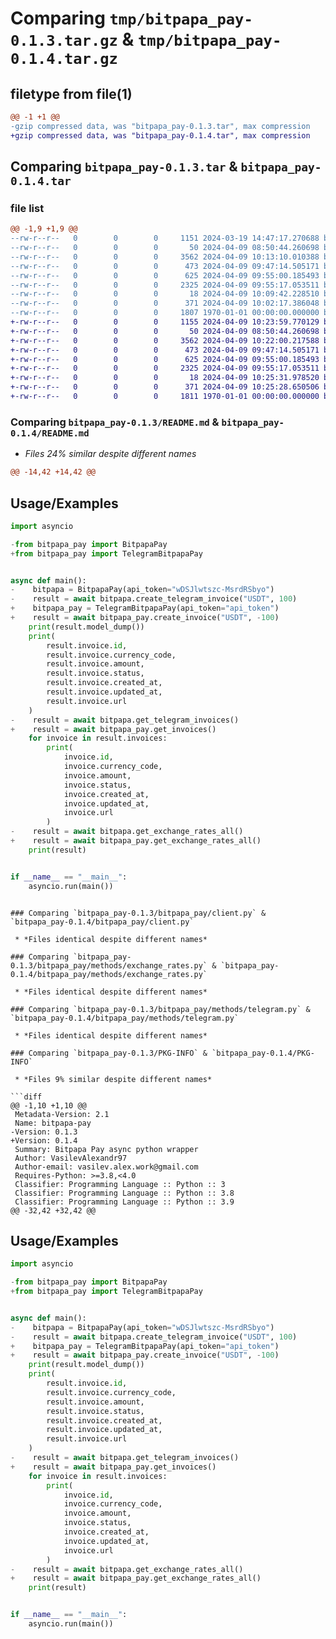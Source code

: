 # Comparing `tmp/bitpapa_pay-0.1.3.tar.gz` & `tmp/bitpapa_pay-0.1.4.tar.gz`

## filetype from file(1)

```diff
@@ -1 +1 @@
-gzip compressed data, was "bitpapa_pay-0.1.3.tar", max compression
+gzip compressed data, was "bitpapa_pay-0.1.4.tar", max compression
```

## Comparing `bitpapa_pay-0.1.3.tar` & `bitpapa_pay-0.1.4.tar`

### file list

```diff
@@ -1,9 +1,9 @@
--rw-r--r--   0        0        0     1151 2024-03-19 14:47:17.270688 bitpapa_pay-0.1.3/README.md
--rw-r--r--   0        0        0       50 2024-04-09 08:50:44.260698 bitpapa_pay-0.1.3/bitpapa_pay/__init__.py
--rw-r--r--   0        0        0     3562 2024-04-09 10:13:10.010388 bitpapa_pay-0.1.3/bitpapa_pay/client.py
--rw-r--r--   0        0        0      473 2024-04-09 09:47:14.505171 bitpapa_pay-0.1.3/bitpapa_pay/methods/base.py
--rw-r--r--   0        0        0      625 2024-04-09 09:55:00.185493 bitpapa_pay-0.1.3/bitpapa_pay/methods/exchange_rates.py
--rw-r--r--   0        0        0     2325 2024-04-09 09:55:17.053511 bitpapa_pay-0.1.3/bitpapa_pay/methods/telegram.py
--rw-r--r--   0        0        0       18 2024-04-09 10:09:42.228510 bitpapa_pay-0.1.3/bitpapa_pay/version.py
--rw-r--r--   0        0        0      371 2024-04-09 10:02:17.386048 bitpapa_pay-0.1.3/pyproject.toml
--rw-r--r--   0        0        0     1807 1970-01-01 00:00:00.000000 bitpapa_pay-0.1.3/PKG-INFO
+-rw-r--r--   0        0        0     1155 2024-04-09 10:23:59.770129 bitpapa_pay-0.1.4/README.md
+-rw-r--r--   0        0        0       50 2024-04-09 08:50:44.260698 bitpapa_pay-0.1.4/bitpapa_pay/__init__.py
+-rw-r--r--   0        0        0     3562 2024-04-09 10:22:00.217588 bitpapa_pay-0.1.4/bitpapa_pay/client.py
+-rw-r--r--   0        0        0      473 2024-04-09 09:47:14.505171 bitpapa_pay-0.1.4/bitpapa_pay/methods/base.py
+-rw-r--r--   0        0        0      625 2024-04-09 09:55:00.185493 bitpapa_pay-0.1.4/bitpapa_pay/methods/exchange_rates.py
+-rw-r--r--   0        0        0     2325 2024-04-09 09:55:17.053511 bitpapa_pay-0.1.4/bitpapa_pay/methods/telegram.py
+-rw-r--r--   0        0        0       18 2024-04-09 10:25:31.978520 bitpapa_pay-0.1.4/bitpapa_pay/version.py
+-rw-r--r--   0        0        0      371 2024-04-09 10:25:28.650506 bitpapa_pay-0.1.4/pyproject.toml
+-rw-r--r--   0        0        0     1811 1970-01-01 00:00:00.000000 bitpapa_pay-0.1.4/PKG-INFO
```

### Comparing `bitpapa_pay-0.1.3/README.md` & `bitpapa_pay-0.1.4/README.md`

 * *Files 24% similar despite different names*

```diff
@@ -14,42 +14,42 @@
 ```
     
 ## Usage/Examples
 
 ```python
 import asyncio
 
-from bitpapa_pay import BitpapaPay
+from bitpapa_pay import TelegramBitpapaPay
 
 
 async def main():
-    bitpapa = BitpapaPay(api_token="wDSJlwtszc-MsrdRSbyo")
-    result = await bitpapa.create_telegram_invoice("USDT", 100)
+    bitpapa_pay = TelegramBitpapaPay(api_token="api_token")
+    result = await bitpapa_pay.create_invoice("USDT", -100)
     print(result.model_dump())
     print(
         result.invoice.id,
         result.invoice.currency_code,
         result.invoice.amount,
         result.invoice.status,
         result.invoice.created_at,
         result.invoice.updated_at,
         result.invoice.url
     )
-    result = await bitpapa.get_telegram_invoices()
+    result = await bitpapa_pay.get_invoices()
     for invoice in result.invoices:
         print(
             invoice.id,
             invoice.currency_code,
             invoice.amount,
             invoice.status,
             invoice.created_at,
             invoice.updated_at,
             invoice.url
         )
-    result = await bitpapa.get_exchange_rates_all()
+    result = await bitpapa_pay.get_exchange_rates_all()
     print(result)
 
 
 if __name__ == "__main__":
     asyncio.run(main())
 ```
```

### Comparing `bitpapa_pay-0.1.3/bitpapa_pay/client.py` & `bitpapa_pay-0.1.4/bitpapa_pay/client.py`

 * *Files identical despite different names*

### Comparing `bitpapa_pay-0.1.3/bitpapa_pay/methods/exchange_rates.py` & `bitpapa_pay-0.1.4/bitpapa_pay/methods/exchange_rates.py`

 * *Files identical despite different names*

### Comparing `bitpapa_pay-0.1.3/bitpapa_pay/methods/telegram.py` & `bitpapa_pay-0.1.4/bitpapa_pay/methods/telegram.py`

 * *Files identical despite different names*

### Comparing `bitpapa_pay-0.1.3/PKG-INFO` & `bitpapa_pay-0.1.4/PKG-INFO`

 * *Files 9% similar despite different names*

```diff
@@ -1,10 +1,10 @@
 Metadata-Version: 2.1
 Name: bitpapa-pay
-Version: 0.1.3
+Version: 0.1.4
 Summary: Bitpapa Pay async python wrapper
 Author: VasilevAlexandr97
 Author-email: vasilev.alex.work@gmail.com
 Requires-Python: >=3.8,<4.0
 Classifier: Programming Language :: Python :: 3
 Classifier: Programming Language :: Python :: 3.8
 Classifier: Programming Language :: Python :: 3.9
@@ -32,42 +32,42 @@
 ```
     
 ## Usage/Examples
 
 ```python
 import asyncio
 
-from bitpapa_pay import BitpapaPay
+from bitpapa_pay import TelegramBitpapaPay
 
 
 async def main():
-    bitpapa = BitpapaPay(api_token="wDSJlwtszc-MsrdRSbyo")
-    result = await bitpapa.create_telegram_invoice("USDT", 100)
+    bitpapa_pay = TelegramBitpapaPay(api_token="api_token")
+    result = await bitpapa_pay.create_invoice("USDT", -100)
     print(result.model_dump())
     print(
         result.invoice.id,
         result.invoice.currency_code,
         result.invoice.amount,
         result.invoice.status,
         result.invoice.created_at,
         result.invoice.updated_at,
         result.invoice.url
     )
-    result = await bitpapa.get_telegram_invoices()
+    result = await bitpapa_pay.get_invoices()
     for invoice in result.invoices:
         print(
             invoice.id,
             invoice.currency_code,
             invoice.amount,
             invoice.status,
             invoice.created_at,
             invoice.updated_at,
             invoice.url
         )
-    result = await bitpapa.get_exchange_rates_all()
+    result = await bitpapa_pay.get_exchange_rates_all()
     print(result)
 
 
 if __name__ == "__main__":
     asyncio.run(main())
 ```
```

